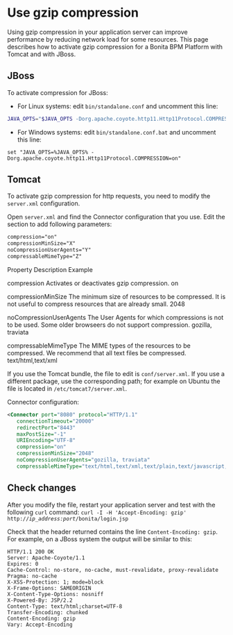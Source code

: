 # Use gzip compression

Using gzip compression in your application server can improve performance by reducing network load for some resources. This page describes how to activate gzip compression for a Bonita BPM Platform with Tomcat and with JBoss.

## JBoss

To activate compression for JBoss:

* For Linux systems: edit `bin/standalone.conf` and uncomment this line:
```bash
JAVA_OPTS="$JAVA_OPTS -Dorg.apache.coyote.http11.Http11Protocol.COMPRESSION=on" 
```
* For Windows systems: edit `bin/standalone.conf.bat` and uncomment this line:
```batch
set "JAVA_OPTS=%JAVA_OPTS% -Dorg.apache.coyote.http11.Http11Protocol.COMPRESSION=on"
```

## Tomcat

To activate gzip compression for http requests, you need to modify the `server.xml` configuration. 

Open `server.xml` and find the Connector configuration that you use. Edit the section to add following parameters:

```xml
compression="on"
compressionMinSize="X"
noCompressionUserAgents="Y"
compressableMimeType="Z"
```
Property
Description
Example

compression
Activates or deactivates gzip compression.
on

compressionMinSize
The minimum size of resources to be compressed. It is not useful to compress resources that are already small.
2048

noCompressionUserAgents
The User Agents for which compressions is not to be used. Some older browseers do not support compression.
gozilla, traviata

compressableMimeType
The MIME types of the resources to be compressed. We recommend that all text files be compressed.
text/html,text/xml

If you use the Tomcat bundle, the file to edit is `conf/server.xml`.
If you use a different package, use the corresponding path; for example on Ubuntu the file is located in `/etc/tomcat7/server.xml`.

Connector configuration:
```xml
<Connector port="8080" protocol="HTTP/1.1"
   connectionTimeout="20000"
   redirectPort="8443"
   maxPostSize="-1"
   URIEncoding="UTF-8"
   compression="on"
   compressionMinSize="2048"
   noCompressionUserAgents="gozilla, traviata"
   compressableMimeType="text/html,text/xml,text/plain,text/javascript,text/css"></Connector>
```

## Check changes

After you modify the file, restart your application server and test with the following `curl` command:
`curl -I -H 'Accept-Encoding: gzip' http://`_`ip_address:port`_`/bonita/login.jsp`

Check that the header returned contains the line `Content-Encoding: gzip`. For example, on a JBoss system the output will be similar to this:
```
HTTP/1.1 200 OK
Server: Apache-Coyote/1.1
Expires: 0
Cache-Control: no-store, no-cache, must-revalidate, proxy-revalidate
Pragma: no-cache
X-XSS-Protection: 1; mode=block
X-Frame-Options: SAMEORIGIN
X-Content-Type-Options: nosniff
X-Powered-By: JSP/2.2
Content-Type: text/html;charset=UTF-8
Transfer-Encoding: chunked
Content-Encoding: gzip
Vary: Accept-Encoding
```
